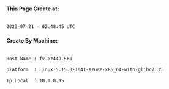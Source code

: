 
   
#### This Page Create at:

```bash

2023-07-21 - 02:48:45 UTC

```

#### Create By Machine:

```bash

Host Name : fv-az449-560

platform  : Linux-5.15.0-1041-azure-x86_64-with-glibc2.35

Ip Local  : 10.1.0.95

```

